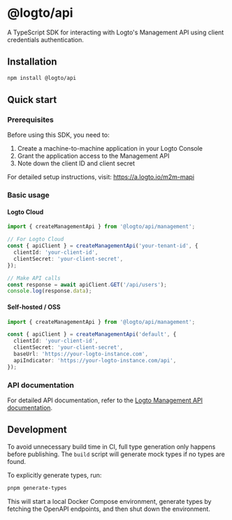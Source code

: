 # @logto/api

A TypeScript SDK for interacting with Logto's Management API using client credentials authentication.

## Installation

```bash
npm install @logto/api
```

## Quick start

### Prerequisites

Before using this SDK, you need to:

1. Create a machine-to-machine application in your Logto Console
2. Grant the application access to the Management API
3. Note down the client ID and client secret

For detailed setup instructions, visit: https://a.logto.io/m2m-mapi

### Basic usage

#### Logto Cloud

```ts
import { createManagementApi } from '@logto/api/management';

// For Logto Cloud
const { apiClient } = createManagementApi('your-tenant-id', {
  clientId: 'your-client-id',
  clientSecret: 'your-client-secret',
});

// Make API calls
const response = await apiClient.GET('/api/users');
console.log(response.data);
```

#### Self-hosted / OSS

```ts
import { createManagementApi } from '@logto/api/management';

const { apiClient } = createManagementApi('default', {
  clientId: 'your-client-id',
  clientSecret: 'your-client-secret',
  baseUrl: 'https://your-logto-instance.com',
  apiIndicator: 'https://your-logto-instance.com/api',
});
```

### API documentation

For detailed API documentation, refer to the [Logto Management API documentation](https://openapi.logto.io/).

## Development

To avoid unnecessary build time in CI, full type generation only happens before publishing. The `build` script will generate mock types if no types are found.

To explicitly generate types, run:

```bash
pnpm generate-types
```

This will start a local Docker Compose environment, generate types by fetching the OpenAPI endpoints, and then shut down the environment.
